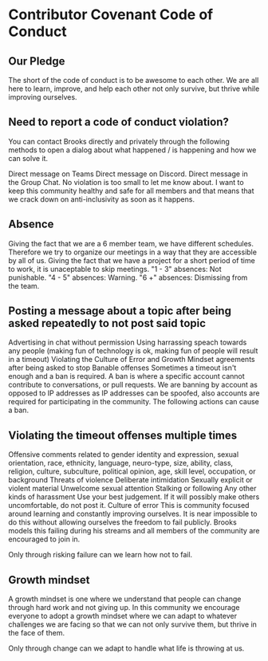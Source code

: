# Contributor Covenant Code of Conduct

## Our Pledge
The short of the code of conduct is to be awesome to each other. We are all here to learn, improve, and help each other not only survive, but thrive while improving ourselves.

## Need to report a code of conduct violation?
You can contact Brooks directly and privately through the following methods to open a dialog about what happened / is happening and how we can solve it.

Direct message on Teams
Direct message on Discord.
Direct message in the Group Chat.
No violation is too small to let me know about. I want to keep this community healthy and safe for all members and that means that we crack down on anti-inclusivity as soon as it happens.

## Absence
Giving the fact that we are a 6 member team, we have different schedules. Therefore we try to organize our meetings in a way that they are accessible by all of us.
Giving the fact that we have a project for a short period of time to work, it is unaceptable to skip meetings.
"1 - 3" absences: Not punishable.
"4 - 5" absences: Warning.
"6 +" absences: Dismissing from the team.

## Posting a message about a topic after being asked repeatedly to not post said topic
Advertising in chat without permission
Using harrassing speach towards any people (making fun of technology is ok, making fun of people will result in a timeout)
Violating the Culture of Error and Growth Mindset agreements after being asked to stop
Banable offenses
Sometimes a timeout isn't enough and a ban is required. A ban is where a specific account cannot contribute to conversations, or pull requests. We are banning by account as opposed to IP addresses as IP addresses can be spoofed, also accounts are required for participating in the community. The following actions can cause a ban.

## Violating the timeout offenses multiple times
Offensive comments related to gender identity and expression, sexual orientation, race, ethnicity, language, neuro-type, size, ability, class, religion, culture, subculture, political opinion, age, skill level, occupation, or background
Threats of violence
Deliberate intimidation
Sexually explicit or violent material
Unwelcome sexual attention
Stalking or following
Any other kinds of harassment Use your best judgement. If it will possibly make others uncomfortable, do not post it.
Culture of error
This is community focused around learning and constantly improving ourselves. It is near impossible to do this without allowing ourselves the freedom to fail publicly. Brooks models this failing during his streams and all members of the community are encouraged to join in.

Only through risking failure can we learn how not to fail.

## Growth mindset
A growth mindset is one where we understand that people can change through hard work and not giving up. In this community we encourage everyone to adopt a growth mindset where we can adapt to whatever challenges we are facing so that we can not only survive them, but thrive in the face of them.

Only through change can we adapt to handle what life is throwing at us.
